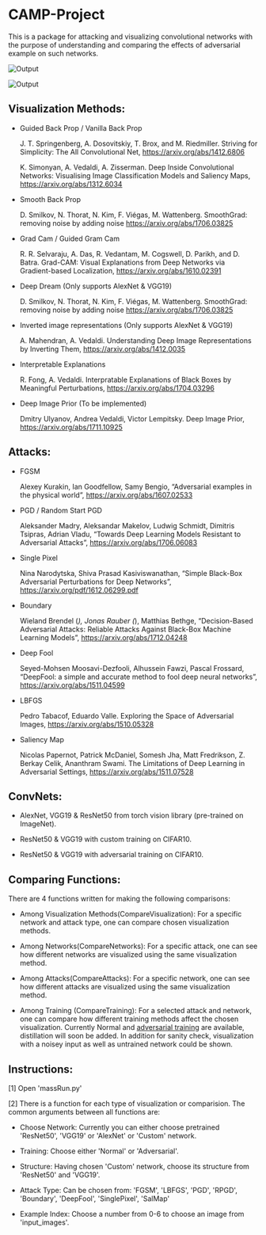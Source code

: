 # CAMP-Project

This is a package for attacking and visualizing convolutional networks with the purpose of understanding and comparing the effects of adversarial example on such networks.

![Output](https://raw.githubusercontent.com/svarthafnyra/CAMP-Project/master/Concise%20Results/admiral_RPGD_InterpExp(TrainedResNet50).png)

![Output](https://raw.githubusercontent.com/svarthafnyra/CAMP-Project/master/Concise%20Results/pelican_SalMap_GradCam(TrainedResNet50).png)

## Visualization Methods:

* Guided Back Prop / Vanilla Back Prop

    J. T. Springenberg, A. Dosovitskiy, T. Brox, and M. Riedmiller. Striving for Simplicity: The All Convolutional Net, https://arxiv.org/abs/1412.6806
    
    K. Simonyan, A. Vedaldi, A. Zisserman. Deep Inside Convolutional Networks: Visualising Image Classification Models and Saliency Maps, https://arxiv.org/abs/1312.6034
    
* Smooth Back Prop

    D. Smilkov, N. Thorat, N. Kim, F. Viégas, M. Wattenberg. SmoothGrad: removing noise by adding noise https://arxiv.org/abs/1706.03825
* Grad Cam / Guided Gram Cam

    R. R. Selvaraju, A. Das, R. Vedantam, M. Cogswell, D. Parikh, and D. Batra. Grad-CAM: Visual Explanations from Deep Networks via Gradient-based Localization, https://arxiv.org/abs/1610.02391
    
* Deep Dream (Only supports AlexNet & VGG19)

    D. Smilkov, N. Thorat, N. Kim, F. Viégas, M. Wattenberg. SmoothGrad: removing noise by adding noise https://arxiv.org/abs/1706.03825

* Inverted image representations (Only supports AlexNet & VGG19)

    A. Mahendran, A. Vedaldi. Understanding Deep Image Representations by Inverting Them, https://arxiv.org/abs/1412.0035 

* Interpretable Explanations

	R. Fong, A. Vedaldi. Interpratable Explanations of Black Boxes by Meaningful Perturbations, https://arxiv.org/abs/1704.03296
    
* Deep Image Prior (To be implemented)

    Dmitry Ulyanov, Andrea Vedaldi, Victor Lempitsky. Deep Image Prior, https://arxiv.org/abs/1711.10925

## Attacks:

* FGSM

    Alexey Kurakin, Ian Goodfellow, Samy Bengio, “Adversarial examples in the physical world”,
https://arxiv.org/abs/1607.02533
* PGD / Random Start PGD

    Aleksander Madry, Aleksandar Makelov, Ludwig Schmidt, Dimitris Tsipras, Adrian Vladu, “Towards Deep Learning Models Resistant to Adversarial Attacks”, https://arxiv.org/abs/1706.06083
* Single Pixel

    Nina Narodytska, Shiva Prasad Kasiviswanathan, “Simple Black-Box Adversarial Perturbations for Deep Networks”, https://arxiv.org/pdf/1612.06299.pdf
* Boundary

    Wieland Brendel (*), Jonas Rauber (*), Matthias Bethge, “Decision-Based Adversarial Attacks: Reliable Attacks Against Black-Box Machine Learning Models”, https://arxiv.org/abs/1712.04248
* Deep Fool

    Seyed-Mohsen Moosavi-Dezfooli, Alhussein Fawzi, Pascal Frossard, “DeepFool: a simple and accurate method to fool deep neural networks”, https://arxiv.org/abs/1511.04599
    
* LBFGS

    Pedro Tabacof, Eduardo Valle. Exploring the Space of Adversarial Images, https://arxiv.org/abs/1510.05328


* Saliency Map

    Nicolas Papernot, Patrick McDaniel, Somesh Jha, Matt Fredrikson, Z. Berkay Celik, Ananthram Swami. The Limitations of Deep Learning in Adversarial Settings,   https://arxiv.org/abs/1511.07528	
    
## ConvNets:
  * AlexNet, VGG19 & ResNet50 from torch vision library (pre-trained on ImageNet).

  * ResNet50 & VGG19 with custom training on CIFAR10.

  * ResNet50 & VGG19 with adversarial training on CIFAR10.

## Comparing Functions:

There are 4 functions written for making the following comparisons:
  * Among Visualization Methods(CompareVisualization): For a specific network and attack type, one can compare chosen visualization methods.

  * Among Networks(CompareNetworks): For a specific attack, one can see how different networks are visualized using the same visualization method.


  * Among Attacks(CompareAttacks): For a specific network, one can see how different attacks are visualized using the same visualization method.

  * Among Training (CompareTraining): For a selected attack and network, one can compare how different training methods affect the chosen visualization. Currently Normal and [adversarial training](https://arxiv.org/abs/1412.6572) are available, distillation will soon be added. In addition for sanity check, visualization with a noisey input as well as untrained network could be shown. 

## Instructions:

[1] Open 'massRun.py'

[2] There is a function for each type of visualization or comparision. The common arguments between all functions are:

* Choose Network: Currently you can either choose pretrained 'ResNet50', 'VGG19' or 'AlexNet' or 'Custom' network.

* Training: Choose either 'Normal' or 'Adversarial'.

* Structure: Having chosen 'Custom' network, choose its structure from 'ResNet50' and 'VGG19'.

* Attack Type: Can be chosen from: 'FGSM', 'LBFGS', 'PGD', 'RPGD', 'Boundary', 'DeepFool', 'SinglePixel', 'SalMap'

* Example Index: Choose a number from 0-6 to choose an image from 'input_images'.



